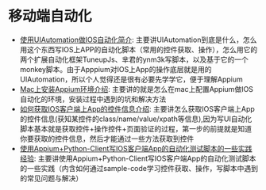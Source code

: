 移动端自动化
=========


   * [使用UIAutomation做IOS自动化简介](automation/Notes_of_Using_UIAutomation.md): 主要讲UIAutomation到底是什么，怎么用这个东西写IOS上APP的自动化脚本（常用的控件获取、操作），怎么用它的两个扩展自动化框架TuneupJs、芈君的ynm3k写脚本，以及基于它的一个monkey脚本。由于Apppium对IOS上App的操作底层就是用的UIAutomation，所以个人觉得还是很有必要先学学它，便于理解Appium
   * [Mac上安装Appium环境介绍](automation/Appium_Installation_Notes_on_Mac.md): 主要讲的就是怎么在mac上配置Appium做IOS自动化的环境，安装过程中遇到的坑和解决方法
   * [如何获取IOS客户端上App的控件信息介绍](automation/How_to_Get_Elements_Info_for_IOS_Apps.md): 主要讲怎么获取IOS客户端上App的控件信息(获知某控件的class/name/value/xpath等信息),因为写UI自动化脚本基本就是获取控件+操作控件+页面验证的过程，第一步的前提就是知道你要获取的控件信息，然后才能通过一些方法获取到控件
   * [使用Appium+Python-Client写IOS客户端App的自动化测试脚本的一些实践经验](automation/Notes_of_Using_Appium&Python-Client_mainly_for_IOS.md): 主要讲使用Appium+Python-Client写IOS客户端App的自动化测试脚本的一些实践（内含如何通过sample-code学习控件获取、操作，写脚本中遇到的常见问题与解决）
